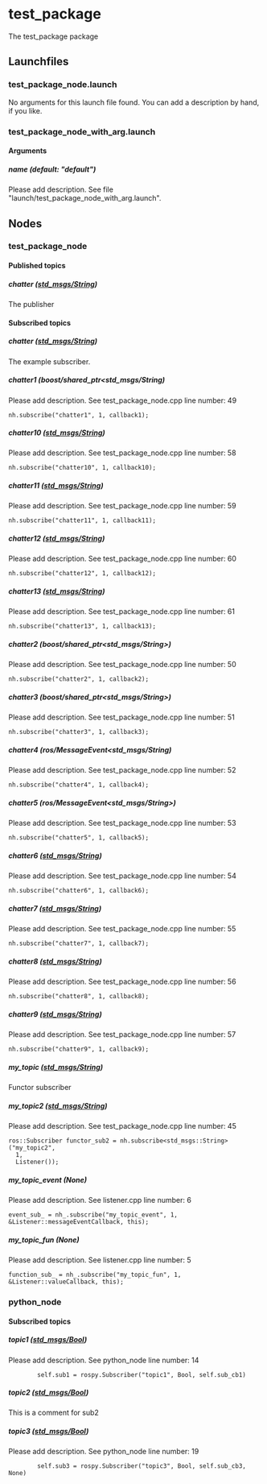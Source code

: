 # test_package

The test_package package

## Launchfiles

### test_package_node.launch

No arguments for this launch file found. You can add a description by hand, if you like.

### test_package_node_with_arg.launch

#### Arguments

##### name (default: "default")

Please add description. See file "launch/test_package_node_with_arg.launch".

## Nodes

### test_package_node



#### Published topics

##### chatter ([std_msgs/String](http://docs.ros.org/api/std_msgs/html/msg/String.html))

The publisher

#### Subscribed topics

##### chatter ([std_msgs/String](http://docs.ros.org/api/std_msgs/html/msg/String.html))

The example subscriber.

##### chatter1 (boost/shared_ptr<std_msgs/String)

Please add description. See test_package_node.cpp line number: 49

	nh.subscribe("chatter1", 1, callback1);

##### chatter10 ([std_msgs/String](http://docs.ros.org/api/std_msgs/html/msg/String.html))

Please add description. See test_package_node.cpp line number: 58

	nh.subscribe("chatter10", 1, callback10);

##### chatter11 ([std_msgs/String](http://docs.ros.org/api/std_msgs/html/msg/String.html))

Please add description. See test_package_node.cpp line number: 59

	nh.subscribe("chatter11", 1, callback11);

##### chatter12 ([std_msgs/String](http://docs.ros.org/api/std_msgs/html/msg/String.html))

Please add description. See test_package_node.cpp line number: 60

	nh.subscribe("chatter12", 1, callback12);

##### chatter13 ([std_msgs/String](http://docs.ros.org/api/std_msgs/html/msg/String.html))

Please add description. See test_package_node.cpp line number: 61

	nh.subscribe("chatter13", 1, callback13);

##### chatter2 (boost/shared_ptr<std_msgs/String>)

Please add description. See test_package_node.cpp line number: 50

	nh.subscribe("chatter2", 1, callback2);

##### chatter3 (boost/shared_ptr<std_msgs/String>)

Please add description. See test_package_node.cpp line number: 51

	nh.subscribe("chatter3", 1, callback3);

##### chatter4 (ros/MessageEvent<std_msgs/String)

Please add description. See test_package_node.cpp line number: 52

	nh.subscribe("chatter4", 1, callback4);

##### chatter5 (ros/MessageEvent<std_msgs/String>)

Please add description. See test_package_node.cpp line number: 53

	nh.subscribe("chatter5", 1, callback5);

##### chatter6 ([std_msgs/String](http://docs.ros.org/api/std_msgs/html/msg/String.html))

Please add description. See test_package_node.cpp line number: 54

	nh.subscribe("chatter6", 1, callback6);

##### chatter7 ([std_msgs/String](http://docs.ros.org/api/std_msgs/html/msg/String.html))

Please add description. See test_package_node.cpp line number: 55

	nh.subscribe("chatter7", 1, callback7);

##### chatter8 ([std_msgs/String](http://docs.ros.org/api/std_msgs/html/msg/String.html))

Please add description. See test_package_node.cpp line number: 56

	nh.subscribe("chatter8", 1, callback8);

##### chatter9 ([std_msgs/String](http://docs.ros.org/api/std_msgs/html/msg/String.html))

Please add description. See test_package_node.cpp line number: 57

	nh.subscribe("chatter9", 1, callback9);

##### my_topic ([std_msgs/String](http://docs.ros.org/api/std_msgs/html/msg/String.html))

Functor subscriber

##### my_topic2 ([std_msgs/String](http://docs.ros.org/api/std_msgs/html/msg/String.html))

Please add description. See test_package_node.cpp line number: 45

	ros::Subscriber functor_sub2 = nh.subscribe<std_msgs::String>("my_topic2",
      1,
      Listener());

##### my_topic_event (None)

Please add description. See listener.cpp line number: 6

	event_sub_ = nh_.subscribe("my_topic_event", 1, &Listener::messageEventCallback, this);

##### my_topic_fun (None)

Please add description. See listener.cpp line number: 5

	function_sub_ = nh_.subscribe("my_topic_fun", 1, &Listener::valueCallback, this);

### python_node



#### Subscribed topics

##### topic1 ([std_msgs/Bool](http://docs.ros.org/api/std_msgs/html/msg/Bool.html))

Please add description. See python_node line number: 14

	        self.sub1 = rospy.Subscriber("topic1", Bool, self.sub_cb1)


##### topic2 ([std_msgs/Bool](http://docs.ros.org/api/std_msgs/html/msg/Bool.html))

This is a comment for sub2

##### topic3 ([std_msgs/Bool](http://docs.ros.org/api/std_msgs/html/msg/Bool.html))

Please add description. See python_node line number: 19

	        self.sub3 = rospy.Subscriber("topic3", Bool, self.sub_cb3, None)


